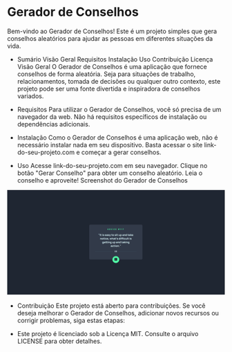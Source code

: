 # Gerador de Conselhos

Bem-vindo ao Gerador de Conselhos! Este é um projeto simples que gera conselhos aleatórios para ajudar as pessoas em diferentes situações da vida.

- Sumário Visão Geral Requisitos Instalação Uso Contribuição Licença Visão Geral
O Gerador de Conselhos é uma aplicação que fornece conselhos de forma aleatória. Seja para situações de trabalho, relacionamentos, tomada de decisões ou qualquer outro contexto, este projeto pode ser uma fonte divertida e inspiradora de conselhos variados.

- Requisitos
    Para utilizar o Gerador de Conselhos, você só precisa de um navegador da web. Não há requisitos específicos de instalação ou dependências adicionais.

- Instalação
Como o Gerador de Conselhos é uma aplicação web, não é necessário instalar nada em seu dispositivo. Basta acessar o site link-do-seu-projeto.com e começar a gerar conselhos.

- Uso
Acesse link-do-seu-projeto.com em seu navegador.
Clique no botão "Gerar Conselho" para obter um conselho aleatório.
Leia o conselho e aproveite!
Screenshot do Gerador de Conselhos

<img src="./src/design/Animação.gif" alt="Foto do Projeto">

- Contribuição
Este projeto está aberto para contribuições. Se você deseja melhorar o Gerador de Conselhos, adicionar novos recursos ou corrigir problemas, siga estas etapas:


- Este projeto é licenciado sob a Licença MIT. Consulte o arquivo LICENSE para obter detalhes.

